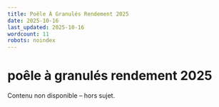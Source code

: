 ```yaml
---
title: Poêle À Granulés Rendement 2025
date: 2025-10-16
last_updated: 2025-10-16
wordcount: 11
robots: noindex
---
```


# poêle à granulés rendement 2025

Contenu non disponible – hors sujet.